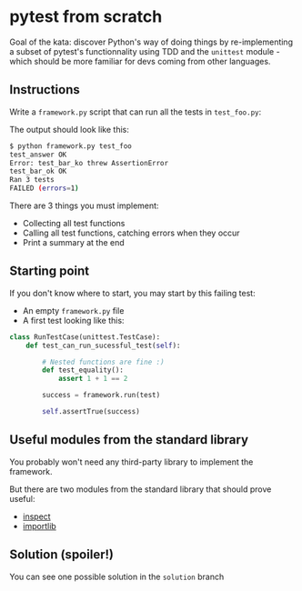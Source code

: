 # pytest from scratch

Goal of the kata: discover Python's way of doing things by re-implementing
a subset of pytest's functionnality using TDD and the `unittest` module - which should be
more familiar for devs coming from other languages.

## Instructions

Write a `framework.py` script that can run all the tests in `test_foo.py`:

The output should look like this:

```bash
$ python framework.py test_foo
test_answer OK
Error: test_bar_ko threw AssertionError
test_bar_ok OK
Ran 3 tests
FAILED (errors=1)
```

There are 3 things you must implement:

* Collecting all test functions
* Calling all test functions, catching errors when they occur
* Print a summary at the end

## Starting point

If you don't know where to start, you may start by this failing test:


* An empty `framework.py` file
* A first test looking like this:

```python
class RunTestCase(unittest.TestCase):
    def test_can_run_sucessful_test(self):

        # Nested functions are fine :)
        def test_equality():
            assert 1 + 1 == 2

        success = framework.run(test)

        self.assertTrue(success)
```

## Useful modules from the standard library

You probably won't need any third-party library to implement the framework.

But there are two modules from the standard library that should prove useful:

* [inspect](https://docs.python.org/3/library/inspect.html)
* [importlib](https://docs.python.org/3/library/importlib.html)

## Solution (spoiler!)

You can see one possible solution in the `solution` branch
